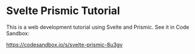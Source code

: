 # Svelte Prismic Tutorial

This is a web development tutorial using Svelte and Prismic. See it in Code Sandbox:

https://codesandbox.io/s/svelte-prismic-8u3gv
